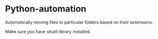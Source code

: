 # Python-automation
Automatically moving files to particular folders based on their extensions.

Make sure you have shutil library installed.
